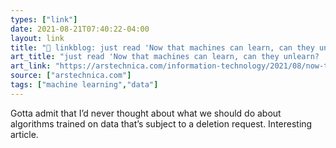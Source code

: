 ```yaml
---
types: ["link"]
date: 2021-08-21T07:40:22-04:00
layout: link
title: "🔗 linkblog: just read 'Now that machines can learn, can they unlearn? | Ars Technica'"
art_title: "just read 'Now that machines can learn, can they unlearn? | Ars Technica"
art_link: "https://arstechnica.com/information-technology/2021/08/now-that-machines-can-learn-can-they-unlearn/"
source: ["arstechnica.com"]
tags: ["machine learning","data"]
---
```

Gotta admit that I’d never thought about what we should do about algorithms trained on data that’s subject to a deletion request. Interesting article.
